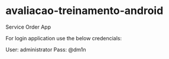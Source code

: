 # avaliacao-treinamento-android
Service Order App

For login application use the below credencials:

User: administrator
Pass: @dm1n
